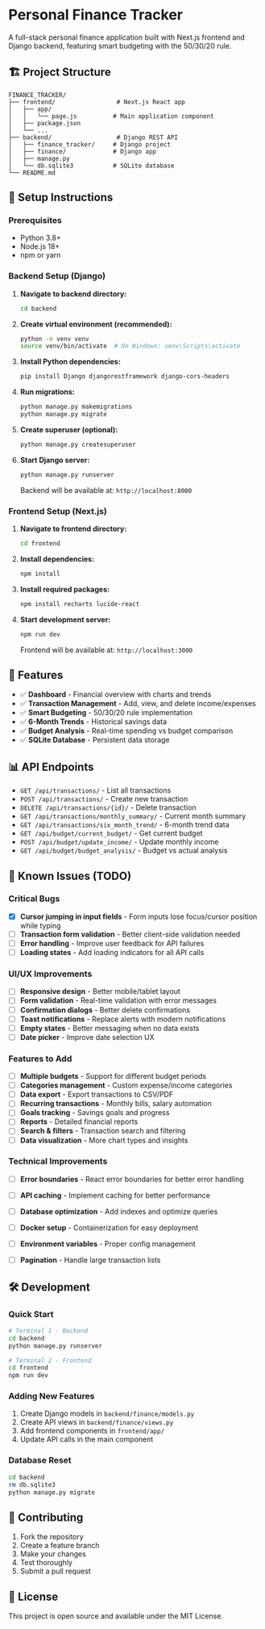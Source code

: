 # Personal Finance Tracker

A full-stack personal finance application built with Next.js frontend and Django backend, featuring smart budgeting with the 50/30/20 rule.

## 🏗️ Project Structure

```
FINANCE_TRACKER/
├── frontend/                 # Next.js React app
│   ├── app/
│   │   └── page.js          # Main application component
│   ├── package.json
│   └── ...
├── backend/                  # Django REST API
│   ├── finance_tracker/     # Django project
│   ├── finance/             # Django app
│   ├── manage.py
│   └── db.sqlite3           # SQLite database
└── README.md
```

## 🚀 Setup Instructions

### Prerequisites
- Python 3.8+
- Node.js 18+
- npm or yarn

### Backend Setup (Django)

1. **Navigate to backend directory:**
   ```bash
   cd backend
   ```

2. **Create virtual environment (recommended):**
   ```bash
   python -m venv venv
   source venv/bin/activate  # On Windows: venv\Scripts\activate
   ```

3. **Install Python dependencies:**
   ```bash
   pip install Django djangorestframework django-cors-headers
   ```

4. **Run migrations:**
   ```bash
   python manage.py makemigrations
   python manage.py migrate
   ```

5. **Create superuser (optional):**
   ```bash
   python manage.py createsuperuser
   ```

6. **Start Django server:**
   ```bash
   python manage.py runserver
   ```
   Backend will be available at: `http://localhost:8000`

### Frontend Setup (Next.js)

1. **Navigate to frontend directory:**
   ```bash
   cd frontend
   ```

2. **Install dependencies:**
   ```bash
   npm install
   ```

3. **Install required packages:**
   ```bash
   npm install recharts lucide-react
   ```

4. **Start development server:**
   ```bash
   npm run dev
   ```
   Frontend will be available at: `http://localhost:3000`

## 🎯 Features

- ✅ **Dashboard** - Financial overview with charts and trends
- ✅ **Transaction Management** - Add, view, and delete income/expenses
- ✅ **Smart Budgeting** - 50/30/20 rule implementation
- ✅ **6-Month Trends** - Historical savings data
- ✅ **Budget Analysis** - Real-time spending vs budget comparison
- ✅ **SQLite Database** - Persistent data storage

## 📊 API Endpoints

- `GET /api/transactions/` - List all transactions
- `POST /api/transactions/` - Create new transaction
- `DELETE /api/transactions/{id}/` - Delete transaction
- `GET /api/transactions/monthly_summary/` - Current month summary
- `GET /api/transactions/six_month_trend/` - 6-month trend data
- `GET /api/budget/current_budget/` - Get current budget
- `POST /api/budget/update_income/` - Update monthly income
- `GET /api/budget/budget_analysis/` - Budget vs actual analysis

## 🐛 Known Issues (TODO)

### Critical Bugs
- [X] **Cursor jumping in input fields** - Form inputs lose focus/cursor position while typing
- [ ] **Transaction form validation** - Better client-side validation needed
- [ ] **Error handling** - Improve user feedback for API failures
- [ ] **Loading states** - Add loading indicators for all API calls

### UI/UX Improvements
- [ ] **Responsive design** - Better mobile/tablet layout
- [ ] **Form validation** - Real-time validation with error messages
- [ ] **Confirmation dialogs** - Better delete confirmations
- [ ] **Toast notifications** - Replace alerts with modern notifications
- [ ] **Empty states** - Better messaging when no data exists
- [ ] **Date picker** - Improve date selection UX

### Features to Add
- [ ] **Multiple budgets** - Support for different budget periods
- [ ] **Categories management** - Custom expense/income categories
- [ ] **Data export** - Export transactions to CSV/PDF
- [ ] **Recurring transactions** - Monthly bills, salary automation
- [ ] **Goals tracking** - Savings goals and progress
- [ ] **Reports** - Detailed financial reports
- [ ] **Search & filters** - Transaction search and filtering
- [ ] **Data visualization** - More chart types and insights

### Technical Improvements
- [ ] **Error boundaries** - React error boundaries for better error handling
- [ ] **API caching** - Implement caching for better performance
- [ ] **Database optimization** - Add indexes and optimize queries
- [ ] **Docker setup** - Containerization for easy deployment
- [ ] **Environment variables** - Proper config management
- [ ] **Pagination** - Handle large transaction lists


## 🛠️ Development

### Quick Start
```bash
# Terminal 1 - Backend
cd backend
python manage.py runserver

# Terminal 2 - Frontend
cd frontend
npm run dev
```

### Adding New Features
1. Create Django models in `backend/finance/models.py`
2. Create API views in `backend/finance/views.py`
3. Add frontend components in `frontend/app/`
4. Update API calls in the main component

### Database Reset
```bash
cd backend
rm db.sqlite3
python manage.py migrate
```

## 📝 Contributing

1. Fork the repository
2. Create a feature branch
3. Make your changes
4. Test thoroughly
5. Submit a pull request

## 📄 License

This project is open source and available under the MIT License.
